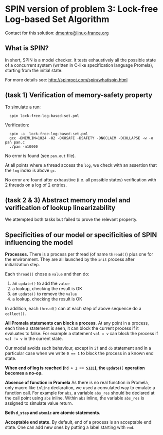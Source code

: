 # SPIN version of problem 3: Lock-free Log-based Set Algorithm

Contact for this solution: dmentre@linux-france.org

## What is SPIN?

In short, SPIN is a model checker. It tests exhaustively all the
possible state of a concurrent system (written in C-like specification
language Promela), starting from the initial state.

For more details see:
  http://spinroot.com/spin/whatispin.html

## (task 1) Verification of memory-safety property

To simulate a run:
```
  spin lock-free-log-based-set.pml
```

Verification:
```
  spin -a  lock-free-log-based-set.pml
  gcc -DMEMLIM=1024 -O2 -DXUSAFE -DSAFETY -DNOCLAIM -DCOLLAPSE -w -o pan pan.c
  ./pan -m10000
```

No error is found (see `pan.out` file).

At all points where a thread access the `log`, we check with an
assertion that the `log` index is above `gc`.

No error are found after exhaustive (i.e. all possible states)
verification with 2 threads on a log of 2 entries.

## (task 2 & 3) Abstract memory model and verification of lookup linearizability

We attempted both tasks but failed to prove the relevant property.


## Specificities of our model or specificities of SPIN influencing the model

**Processes.** There is a process per thread (of name `thread()`) plus
one for the environment. They are all launched by the `init` process
after initialization step.

Each `thread()` chose a `value` and then do:
1. an `update()` to add the `value`
2. a lookup, checking the result is OK
3. an `update()` to remove the `value`
4. a lookup, checking the result is OK

In addition, each `thread()` can at each step of above sequence do a
`collect()`.

**All Promela statements can block a process.** At any point in a
process, each time a statement is seen, it can block the current process
if it evaluates to false. For example a statement `val = v` can block
the process if `val != v` in the current state.

Our model avoids such behaviour, except in `if` and `do` statement and
in a particular case when we write `0 == 1` to block the process in a
known end state.

**When end of log is reached (`hd + 1 == SIZE`), the `update()`
operation becomes a no-op.**

**Absence of function in Promela** As there is no real function in
Promela, only macro like `inline` declaration, we used a convulated way
to emulate a function call. For example for `abs`, a variable `abs_res`
should be declared at the call point using `abs` inline. Within `abs`
inline, the variable `abs_res` is assigned to simulate value return.

**Both `d_step` and `atomic` are atomic statements.**

**Acceptable end state.** By default, end of a process is an acceptable
end state. One can add new ones by putting a label starting with `end`.
